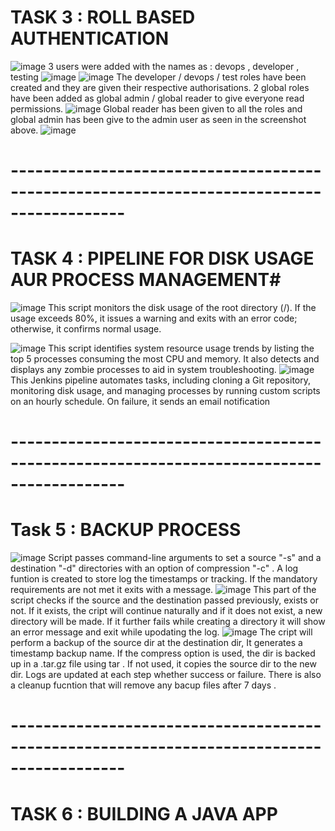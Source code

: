 # TASK 3 : ROLL BASED AUTHENTICATION

![image](https://github.com/user-attachments/assets/03cc8ece-aa53-4d19-a733-ff4583d6ed15)
3 users were added with the names as : devops , developer , testing
![image](https://github.com/user-attachments/assets/ef85c0c6-9391-42e5-9f54-6768d1f63c56)
![image](https://github.com/user-attachments/assets/6b752248-54e3-4365-98a4-9a648349d9d2)
The developer / devops / test roles have been created and they are given their respective authorisations.
2 global roles have been added as global admin / global reader to give everyone read permissions.
![image](https://github.com/user-attachments/assets/7807d101-9b39-4016-9448-22b419f6deec)
Global reader has been given to all the roles and global admin has been give to the admin user as seen in the screenshot above.
![image](https://github.com/user-attachments/assets/ff8f4e62-51f5-45fc-8ace-0d14f5a1b517)
# ------------------------------------------------------------------------------------------
# TASK 4 : PIPELINE FOR DISK USAGE AUR PROCESS MANAGEMENT#
![image](https://github.com/user-attachments/assets/0c8311bf-1201-4213-8cc3-38e541d71803)
This script monitors the disk usage of the root directory (/). If the usage exceeds 80%, it issues a warning and exits with an error code; otherwise, it confirms normal usage.

![image](https://github.com/user-attachments/assets/39d36dfa-b745-4e27-b998-9b597c425307)
This script identifies system resource usage trends by listing the top 5 processes consuming the most CPU and memory. It also detects and displays any zombie processes to aid in system troubleshooting.
![image](https://github.com/user-attachments/assets/ab7b2f53-a32e-409e-9ebe-262aaa22e00a)
This Jenkins pipeline automates tasks, including cloning a Git repository, monitoring disk usage, and managing processes by running custom scripts on an hourly schedule. On failure, it sends an email notification 
# ------------------------------------------------------------------------------------------
# Task 5 : BACKUP PROCESS
![image](https://github.com/user-attachments/assets/1bae47c9-9a04-4e62-a46f-ca54ed2ae690)
Script passes command-line arguments to set a source "-s" and a destination "-d" directories with an option of compression "-c" . A log funtion is created to store log the timestamps or tracking. If the mandatory requirements are not met it exits with a message.
![image](https://github.com/user-attachments/assets/3118361f-ef57-426d-86d5-6f6dafc9fcda)
This part of the script checks if the source and the destination passed previously, exists or not. If it exists, the cript will continue naturally and if it does not exist, a new directory will be made. If it further fails while creating a directory it will show an error message and exit while upodating the log.
![image](https://github.com/user-attachments/assets/fb0170f2-2166-4aee-98a5-1fa6cf3616f0)
The cript will perform a backup of the source dir at the destination dir, It generates a timestamp backup name. If the compress option is used, the dir is backed up in a .tar.gz file using tar . If not used, it copies the source dir to the new dir. Logs are updated 
at each step whether success or failure. There is also a cleanup fucntion that will remove any bacup files after 7 days .
# ------------------------------------------------------------------------------------------
# TASK 6 : BUILDING A JAVA APP















